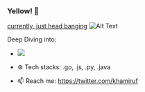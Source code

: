 ### Yellow! :cowboy_hat_face:
<u>currently, just head banging</u>
![Alt Text](https://media.giphy.com/media/11dR2hEgtN5KoM/giphy.gif)

Deep Diving into:
- <img src="[https://cdn.jsdelivr.net/npm/programming-languages-logos/src/javascript/javascript.png](https://github.com/yurijserrano/Github-Profile-Readme-Logos/blob/master/programming%20languages/go.svg)">

- ⚙️ Tech stacks: .go, .js, .py, .java
- 📫 Reach me: https://twitter.com/khamiruf

<!--
**khamiruf/khamiruf** is a ✨ _special_ ✨ repository because its `README.md` (this file) appears on your GitHub profile.

Here are some ideas to get you started:

- 🔭 I’m currently working on ...
- 🌱 I’m currently learning ...
- 👯 I’m looking to collaborate on ...
- 🤔 I’m looking for help with ...
- 💬 Ask me about ...
- 📫 How to reach me: ...
- 😄 Pronouns: ...
- ⚡ Fun fact: ...
-->
